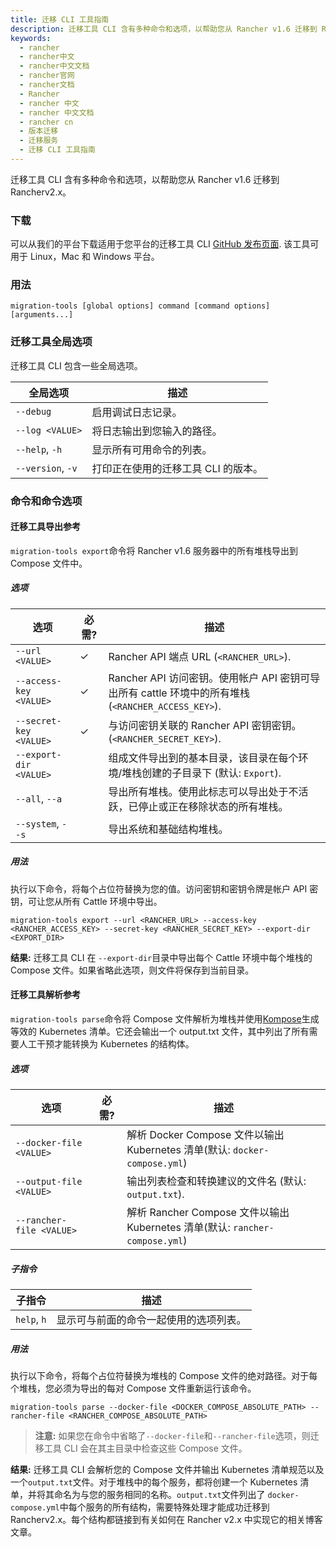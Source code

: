 ```yaml
---
title: 迁移 CLI 工具指南
description: 迁移工具 CLI 含有多种命令和选项，以帮助您从 Rancher v1.6 迁移到 Rancherv2.x。
keywords:
  - rancher
  - rancher中文
  - rancher中文文档
  - rancher官网
  - rancher文档
  - Rancher
  - rancher 中文
  - rancher 中文文档
  - rancher cn
  - 版本迁移
  - 迁移服务
  - 迁移 CLI 工具指南
---
```


迁移工具 CLI 含有多种命令和选项，以帮助您从 Rancher v1.6 迁移到 Rancherv2.x。

### 下载

可以从我们的平台下载适用于您平台的迁移工具 CLI [GitHub 发布页面](https://github.com/rancher/migration-tools/releases). 该工具可用于 Linux，Mac 和 Windows 平台。

### 用法

```
migration-tools [global options] command [command options] [arguments...]
```

### 迁移工具全局选项

迁移工具 CLI 包含一些全局选项。

| 全局选项          | 描述                                |
| ----------------- | ----------------------------------- |
| `--debug`         | 启用调试日志记录。                  |
| `--log <VALUE>`   | 将日志输出到您输入的路径。          |
| `--help`, `-h`    | 显示所有可用命令的列表。            |
| `--version`, `-v` | 打印正在使用的迁移工具 CLI 的版本。 |

### 命令和命令选项

#### 迁移工具导出参考

`migration-tools export`命令将 Rancher v1.6 服务器中的所有堆栈导出到 Compose 文件中。

##### 选项

| 选项                   | 必需? | 描述                                                                                                |
| ---------------------- | ----- | --------------------------------------------------------------------------------------------------- |
| `--url <VALUE>`        | ✓     | Rancher API 端点 URL (`<RANCHER_URL>`).                                                             |
| `--access-key <VALUE>` | ✓     | Rancher API 访问密钥。使用帐户 API 密钥可导出所有 cattle 环境中的所有堆栈 (`<RANCHER_ACCESS_KEY>`). |
| `--secret-key <VALUE>` | ✓     | 与访问密钥关联的 Rancher API 密钥密钥。(`<RANCHER_SECRET_KEY>`).                                    |
| `--export-dir <VALUE>` |       | 组成文件导出到的基本目录，该目录在每个环境/堆栈创建的子目录下 (默认: `Export`).                     |
| `--all`, `--a`         |       | 导出所有堆栈。使用此标志可以导出处于不活跃，已停止或正在移除状态的所有堆栈。                        |
| `--system`, `--s`      |       | 导出系统和基础结构堆栈。                                                                            |

##### 用法

执行以下命令，将每个占位符替换为您的值。访问密钥和密钥令牌是帐户 API 密钥，可让您从所有 Cattle 环境中导出。

```
migration-tools export --url <RANCHER_URL> --access-key <RANCHER_ACCESS_KEY> --secret-key <RANCHER_SECRET_KEY> --export-dir <EXPORT_DIR>
```

**结果:** 迁移工具 CLI 在 `--export-dir`目录中导出每个 Cattle 环境中每个堆栈的 Compose 文件。如果省略此选项，则文件将保存到当前目录。

#### 迁移工具解析参考

`migration-tools parse`命令将 Compose 文件解析为堆栈并使用[Kompose](https://github.com/kubernetes/kompose)生成等效的 Kubernetes 清单。它还会输出一个 output.txt 文件，其中列出了所有需要人工干预才能转换为 Kubernetes 的结构体。

##### 选项

| 选项                     | 必需? | 描述                                                                         |
| ------------------------ | ----- | ---------------------------------------------------------------------------- |
| `--docker-file <VALUE>`  |       | 解析 Docker Compose 文件以输出 Kubernetes 清单(默认: `docker-compose.yml`)   |
| `--output-file <VALUE>`  |       | 输出列表检查和转换建议的文件名 (默认: `output.txt`).                         |
| `--rancher-file <VALUE>` |       | 解析 Rancher Compose 文件以输出 Kubernetes 清单(默认: `rancher-compose.yml`) |

##### 子指令

| 子指令      | 描述                                   |
| ----------- | -------------------------------------- |
| `help`, `h` | 显示可与前面的命令一起使用的选项列表。 |

##### 用法

执行以下命令，将每个占位符替换为堆栈的 Compose 文件的绝对路径。对于每个堆栈，您必须为导出的每对 Compose 文件重新运行该命令。

```
migration-tools parse --docker-file <DOCKER_COMPOSE_ABSOLUTE_PATH> --rancher-file <RANCHER_COMPOSE_ABSOLUTE_PATH>
```

> **注意:** 如果您在命令中省略了`--docker-file`和`--rancher-file`选项，则迁移工具 CLI 会在其主目录中检查这些 Compose 文件。

**结果:** 迁移工具 CLI 会解析您的 Compose 文件并输出 Kubernetes 清单规范以及一个`output.txt`文件。对于堆栈中的每个服务，都将创建一个 Kubernetes 清单，并将其命名为与您的服务相同的名称。`output.txt`文件列出了 `docker-compose.yml`中每个服务的所有结构，需要特殊处理才能成功迁移到 Rancherv2.x。每个结构都链接到有关如何在 Rancher v2.x 中实现它的相关博客文章。
